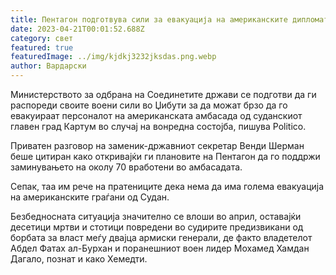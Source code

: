 ```yaml
---
title: Пентагон подготвува сили за евакуација на американските дипломати од Судан
date: 2023-04-21T00:01:52.688Z
category: свет
featured: true
featuredImage: ../img/kjdkj3232jksdas.png.webp
author: Вардарски
---
```


Министерството за одбрана на Соединетите држави се подготви да ги распореди своите воени сили во Џибути за да можат брзо да го евакуираат персоналот на американската амбасада од суданскиот главен град Картум во случај на вонредна состојба, пишува Politico.

Приватен разговор на заменик-државниот секретар Венди Шерман беше цитиран како откривајќи ги плановите на Пентагон да го поддржи заминувањето на околу 70 вработени во амбасадата.

Сепак, таа им рече на пратениците дека нема да има голема евакуација на американските граѓани од Судан.

Безбедносната ситуација значително се влоши во април, оставајќи десетици мртви и стотици повредени во судирите предизвикани од борбата за власт меѓу двајца армиски генерали, де факто владетелот Абдел Фатах ал-Бурхан и поранешниот воен лидер Мохамед Хамдан Дагало, познат и како Хемедти.
